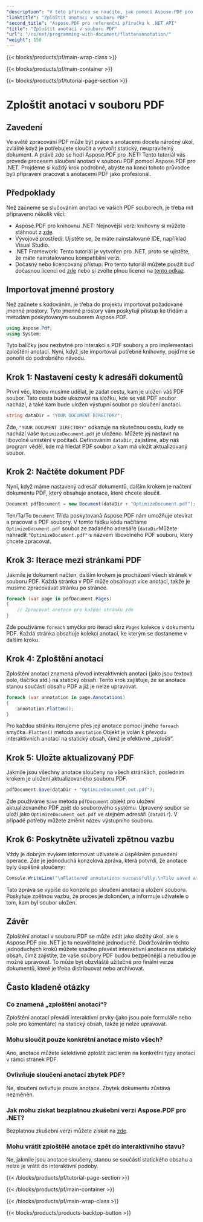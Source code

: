 ```yaml
---
"description": "V této příručce se naučíte, jak pomocí Aspose.PDF pro .NET sloučit anotace v souboru PDF. Zjednodušte si proces správy PDF pomocí našeho podrobného tutoriálu."
"linktitle": "Zploštit anotaci v souboru PDF"
"second_title": "Aspose.PDF pro referenční příručku k .NET API"
"title": "Zploštit anotaci v souboru PDF"
"url": "/cs/net/programming-with-document/flattenannotation/"
"weight": 150
---
```


{{< blocks/products/pf/main-wrap-class >}}

{{< blocks/products/pf/main-container >}}

{{< blocks/products/pf/tutorial-page-section >}}

# Zploštit anotaci v souboru PDF

## Zavedení

Ve světě zpracování PDF může být práce s anotacemi docela náročný úkol, zvláště když je potřebujete sloučit a vytvořit statický, neupravitelný dokument. A právě zde se hodí Aspose.PDF pro .NET! Tento tutoriál vás provede procesem sloučení anotací v souboru PDF pomocí Aspose.PDF pro .NET. Projdeme si každý krok podrobně, abyste na konci tohoto průvodce byli připraveni pracovat s anotacemi PDF jako profesionál.

## Předpoklady

Než začneme se slučováním anotací ve vašich PDF souborech, je třeba mít připraveno několik věcí:

- Aspose.PDF pro knihovnu .NET: Nejnovější verzi knihovny si můžete stáhnout z [zde](https://releases.aspose.com/pdf/net/).
- Vývojové prostředí: Ujistěte se, že máte nainstalované IDE, například Visual Studio.
- .NET Framework: Tento tutoriál je vytvořen pro .NET, proto se ujistěte, že máte nainstalovanou kompatibilní verzi.
- Dočasný nebo licencovaný přístup: Pro tento tutoriál můžete použít buď dočasnou licenci od [zde](https://purchase.aspose.com/temporary-license/) nebo si zvolte plnou licenci na [tento odkaz](https://purchase.aspose.com/buy).

## Importovat jmenné prostory

Než začnete s kódováním, je třeba do projektu importovat požadované jmenné prostory. Tyto jmenné prostory vám poskytují přístup ke třídám a metodám poskytovaným souborem Aspose.PDF.

```csharp
using Aspose.Pdf;
using System;
```

Tyto balíčky jsou nezbytné pro interakci s PDF soubory a pro implementaci zploštění anotací. Nyní, když jste importovali potřebné knihovny, pojďme se ponořit do podrobného návodu.

## Krok 1: Nastavení cesty k adresáři dokumentů

První věc, kterou musíme udělat, je zadat cestu, kam je uložen váš PDF soubor. Tato cesta bude ukazovat na složku, kde se váš PDF soubor nachází, a také kam bude uložen výstupní soubor po sloučení anotací.

```csharp
string dataDir = "YOUR DOCUMENT DIRECTORY";
```

Zde, `"YOUR DOCUMENT DIRECTORY"` odkazuje na skutečnou cestu, kudy se nachází vaše `OptimizeDocument.pdf` je uloženo. Můžete jej nastavit na libovolné umístění v počítači. Definováním `dataDir`, zajistíme, aby náš program věděl, kde má hledat PDF soubor a kam má uložit aktualizovaný soubor. 

## Krok 2: Načtěte dokument PDF

Nyní, když máme nastavený adresář dokumentů, dalším krokem je načtení dokumentu PDF, který obsahuje anotace, které chcete sloučit.

```csharp
Document pdfDocument = new Document(dataDir + "OptimizeDocument.pdf");
```

Ten/Ta/To `Document` Třída poskytovaná Aspose.PDF nám umožňuje otevírat a pracovat s PDF soubory. V tomto řádku kódu načítáme `OptimizeDocument.pdf` soubor ze zadaného adresáře (`dataDir`Můžete nahradit `"OptimizeDocument.pdf"` s názvem libovolného PDF souboru, který chcete zpracovat.

## Krok 3: Iterace mezi stránkami PDF

Jakmile je dokument načten, dalším krokem je procházení všech stránek v souboru PDF. Každá stránka v PDF může obsahovat více anotací, takže je musíme zpracovávat stránku po stránce.

```csharp
foreach (var page in pdfDocument.Pages)
{
    // Zpracovat anotace pro každou stránku zde
}
```

Zde používáme `foreach` smyčka pro iteraci skrz `Pages` kolekce v dokumentu PDF. Každá stránka obsahuje kolekci anotací, ke kterým se dostaneme v dalším kroku.

## Krok 4: Zploštění anotací

Zploštění anotací znamená převod interaktivních anotací (jako jsou textová pole, tlačítka atd.) na statický obsah. Tento krok zajišťuje, že se anotace stanou součástí obsahu PDF a již je nelze upravovat.

```csharp
foreach (var annotation in page.Annotations)
{
    annotation.Flatten();
}
```

Pro každou stránku iterujeme přes její anotace pomocí jiného `foreach` smyčka. `Flatten()` metoda `annotation` Objekt je volán k převodu interaktivních anotací na statický obsah, čímž je efektivně „zploští“.

## Krok 5: Uložte aktualizovaný PDF

Jakmile jsou všechny anotace sloučeny na všech stránkách, posledním krokem je uložení aktualizovaného souboru PDF.

```csharp
pdfDocument.Save(dataDir + "OptimizeDocument_out.pdf");
```

Zde používáme `Save` metoda `pdfDocument` objekt pro uložení aktualizovaného PDF zpět do souborového systému. Upravený soubor se uloží jako `OptimizeDocument_out.pdf` ve stejném adresáři (`dataDir`). V případě potřeby můžete změnit název výstupního souboru.

## Krok 6: Poskytněte uživateli zpětnou vazbu

Vždy je dobrým zvykem informovat uživatele o úspěšném provedení operace. Zde je jednoduchá konzolová zpráva, která potvrdí, že anotace byly úspěšně sloučeny:

```csharp
Console.WriteLine("\nFlattened annotations successfully.\nFile saved at " + dataDir);
```

Tato zpráva se vypíše do konzole po sloučení anotací a uložení souboru. Poskytuje zpětnou vazbu, že proces je dokončen, a informuje uživatele o tom, kam byl soubor uložen.

## Závěr

Zploštění anotací v souboru PDF se může zdát jako složitý úkol, ale s Aspose.PDF pro .NET je to neuvěřitelně jednoduché. Dodržováním těchto jednoduchých kroků můžete snadno převést interaktivní anotace na statický obsah, čímž zajistíte, že vaše soubory PDF budou bezpečnější a nebudou je možné upravovat. To může být obzvláště užitečné pro finální verze dokumentů, které je třeba distribuovat nebo archivovat.

## Často kladené otázky

### Co znamená „zploštění anotací“?
Zploštění anotací převádí interaktivní prvky (jako jsou pole formuláře nebo pole pro komentáře) na statický obsah, takže je nelze upravovat.

### Mohu sloučit pouze konkrétní anotace místo všech?
Ano, anotace můžete selektivně zploštit zacílením na konkrétní typy anotací v rámci stránek PDF.

### Ovlivňuje sloučení anotací zbytek PDF?
Ne, sloučení ovlivňuje pouze anotace. Zbytek dokumentu zůstává nezměněn.

### Jak mohu získat bezplatnou zkušební verzi Aspose.PDF pro .NET?
Bezplatnou zkušební verzi můžete získat na [zde](https://releases.aspose.com/).

### Mohu vrátit zploštělé anotace zpět do interaktivního stavu?
Ne, jakmile jsou anotace sloučeny, stanou se součástí statického obsahu a nelze je vrátit do interaktivní podoby.

{{< /blocks/products/pf/tutorial-page-section >}}

{{< /blocks/products/pf/main-container >}}

{{< /blocks/products/pf/main-wrap-class >}}

{{< blocks/products/products-backtop-button >}}